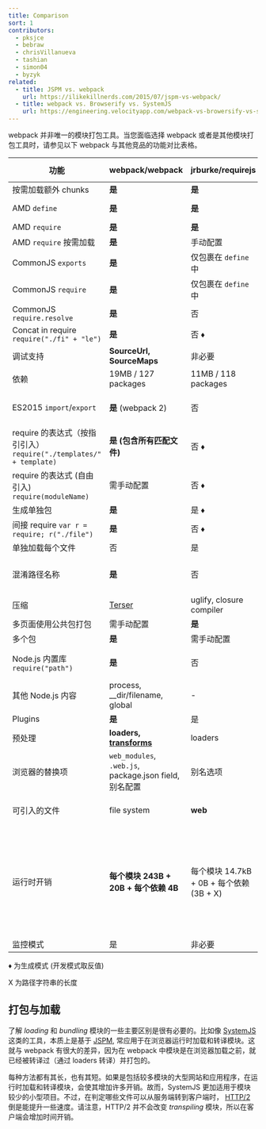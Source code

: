 ```yaml
---
title: Comparison
sort: 1
contributors:
  - pksjce
  - bebraw
  - chrisVillanueva
  - tashian
  - simon04
  - byzyk
related:
  - title: JSPM vs. webpack
    url: https://ilikekillnerds.com/2015/07/jspm-vs-webpack/
  - title: webpack vs. Browserify vs. SystemJS
    url: https://engineering.velocityapp.com/webpack-vs-browersify-vs-systemjs-for-spas-95b349a41fa0
---
```


webpack 并非唯一的模块打包工具。当您面临选择 webpack 或者是其他模块打包工具时，请参见以下 webpack 与其他竞品的功能对比表格。

| 功能                                                               | webpack/webpack                                                                | jrburke/requirejs                        | substack/node-browserify                            | jspm/jspm-cli                                                                                                                                     | rollup/rollup                                                                | brunch/brunch                                                                              |
| ------------------------------------------------------------------ | ------------------------------------------------------------------------------ | ---------------------------------------- | --------------------------------------------------- | ------------------------------------------------------------------------------------------------------------------------------------------------- | ---------------------------------------------------------------------------- | ------------------------------------------------------------------------------------------ |
| 按需加载额外 chunks                                                | **是**                                                                         | **是**                                   | 否                                                  | [System.import](https://github.com/systemjs/systemjs/blob/master/docs/system-api.md#systemimportmodulename--normalizedparentname---promisemodule) | 否                                                                           | 否                                                                                         |
| AMD `define`                                                       | **是**                                                                         | **是**                                   | [deamdify](https://github.com/jaredhanson/deamdify) | 是                                                                                                                                                | [rollup-plugin-amd](https://github.com/piuccio/rollup-plugin-amd)            | 是                                                                                         |
| AMD `require`                                                      | **是**                                                                         | **是**                                   | 否                                                  | 是                                                                                                                                                | 否                                                                           | 是                                                                                         |
| AMD `require` 按需加载                                             | **是**                                                                         | 手动配置                                 | 否                                                  | 是                                                                                                                                                | 否                                                                           | 否                                                                                         |
| CommonJS `exports`                                                 | **是**                                                                         | 仅包裹在 `define` 中                     | **是**                                              | 是                                                                                                                                                | [commonjs-plugin](https://github.com/rollup/rollup-plugin-commonjs)          | 是                                                                                         |
| CommonJS `require`                                                 | **是**                                                                         | 仅包裹在 `define` 中                     | **是**                                              | 是                                                                                                                                                | [commonjs-plugin](https://github.com/rollup/rollup-plugin-commonjs)          | 是                                                                                         |
| CommonJS `require.resolve`                                         | **是**                                                                         | 否                                       | 否                                                  | 否                                                                                                                                                | 否                                                                           |                                                                                            |
| Concat in require `require("./fi" + "le")`                         | **是**                                                                         | 否 ♦                                     | 否                                                  | 否                                                                                                                                                | 否                                                                           |                                                                                            |
| 调试支持                                                           | **SourceUrl, SourceMaps**                                                      | 非必要                                   | SourceMaps                                          | **SourceUrl, SourceMaps**                                                                                                                         | **SourceUrl, SourceMaps**                                                    | SourceMaps                                                                                 |
| 依赖                                                               | 19MB / 127 packages                                                            | 11MB / 118 packages                      | **1.2MB / 1 package**                               | 26MB / 131 packages                                                                                                                               | ?MB / 3 packages                                                             |                                                                                            |
| ES2015 `import`/`export`                                           | **是** (webpack 2)                                                             | 否                                       | 否                                                  | **是**                                                                                                                                            | **是**                                                                       | 是, 通过 [es6 module transpiler](https://github.com/gcollazo/es6-module-transpiler-brunch) |
| require 的表达式（按指引引入）`require("./templates/" + template)` | **是 (包含所有匹配文件)**                                                      | 否 ♦                                     | 否                                                  | 否                                                                                                                                                | 否                                                                           | 否                                                                                         |
| require 的表达式 (自由引入) `require(moduleName)`                  | 需手动配置                                                                     | 否 ♦                                     | 否                                                  | 否                                                                                                                                                | 否                                                                           |                                                                                            |
| 生成单独包                                                         | **是**                                                                         | 是 ♦                                     | 是                                                  | 是                                                                                                                                                | 是                                                                           | 是                                                                                         |
| 间接 require `var r = require; r("./file")`                        | **是**                                                                         | 否 ♦                                     | 否                                                  | 否                                                                                                                                                | 否                                                                           |                                                                                            |
| 单独加载每个文件                                                   | 否                                                                             | 是                                       | 否                                                  | 是                                                                                                                                                | 否                                                                           | 否                                                                                         |
| 混淆路径名称                                                       | **是**                                                                         | 否                                       | 部分                                                | 是                                                                                                                                                | 非必要 (打包文件不包含路径名称)                                              | 否                                                                                         |
| 压缩                                                               | [Terser](https://github.com/fabiosantoscode/terser)                            | uglify, closure compiler                 | [uglifyify](https://github.com/hughsk/uglifyify)    | 是                                                                                                                                                | [uglify-plugin](https://github.com/TrySound/rollup-plugin-uglify)            | [UglifyJS-brunch](https://github.com/brunch/uglify-js-brunch)                              |
| 多页面使用公共包打包                                               | 需手动配置                                                                     | **是**                                   | 需手动配置                                          | 使用打包算法                                                                                                                                      | 否                                                                           | 否                                                                                         |
| 多个包                                                             | **是**                                                                         | 需手动配置                               | 需手动配置                                          | 是                                                                                                                                                | 否                                                                           | 是                                                                                         |
| Node.js 内置库 `require("path")`                                   | **是**                                                                         | 否                                       | **是**                                              | **是**                                                                                                                                            | [node-resolve-plugin](https://github.com/rollup/rollup-plugin-node-resolve)  |                                                                                            |
| 其他 Node.js 内容                                                  | process, \_\_dir/filename, global                                              | -                                        | process, \_\_dir/filename, global                   | process, \_\_dir/filename, global for cjs                                                                                                         | global ([commonjs-plugin](https://github.com/rollup/rollup-plugin-commonjs)) |                                                                                            |
| Plugins                                                            | **是**                                                                         | 是                                       | **是**                                              | 是                                                                                                                                                | 是                                                                           | 是                                                                                         |
| 预处理                                                             | **loaders, [transforms](https://github.com/webpack-contrib/transform-loader)** | loaders                                  | transforms                                          | plugin translate                                                                                                                                  | plugin transforms                                                            | compilers, optimizers                                                                      |
| 浏览器的替换项                                                     | `web_modules`, `.web.js`, package.json field, 别名配置                         | 别名选项                                 | package.json field, 别名选项                        | package.json, 别名选项                                                                                                                            | 否                                                                           |                                                                                            |
| 可引入的文件                                                       | file system                                                                    | **web**                                  | file system                                         | through plugins                                                                                                                                   | file system or through plugins                                               | file system                                                                                |
| 运行时开销                                                         | **每个模块 243B + 20B + 每个依赖 4B**                                          | 每个模块 14.7kB + 0B + 每个依赖 (3B + X) | 每个模块 415B + 25B + 每个依赖 (6B + 2X)            | 自运行打包 5.5kB, full loader 和 polyfill 38kB, 普通模块 0, 293B CJS, ES2015 System.register 压缩 (gzip) 前 139B                                  | **ES2015 模块无开销** (其他格式可能会产生开销)                               |                                                                                            |
| 监控模式                                                           | 是                                                                             | 非必要                                   | [watchify](https://github.com/browserify/watchify)  | 开发模式非必要                                                                                                                                    | [rollup-watch](https://github.com/rollup/rollup-watch)                       | 是                                                                                         |

♦ 为生成模式 (开发模式取反值)

X 为路径字符串的长度

## 打包与加载

了解 _loading_ 和 _bundling_ 模块的一些主要区别是很有必要的。比如像 [SystemJS](https://github.com/systemjs/systemjs) 这类的工具，本质上是基于 [JSPM](https://github.com/jspm/jspm-cli), 常应用于在浏览器运行时加载和转译模块。这就与 webpack 有很大的差异，因为在 webpack 中模块是在浏览器加载之前，就已经被转译过（通过 loaders 转译）并打包的。

每种方法都有其长，也有其短。如果是包括较多模块的大型网站和应用程序，在运行时加载和转译模块，会使其增加许多开销。故而，SystemJS 更加适用于模块较少的小型项目。不过，在判定哪些文件可以从服务端转到客户端时， [HTTP/2](https://http2.github.io/) 倒是能提升一些速度。请注意，HTTP/2 并不会改变 _transpiling_ 模块，所以在客户端会增加时间开销。
